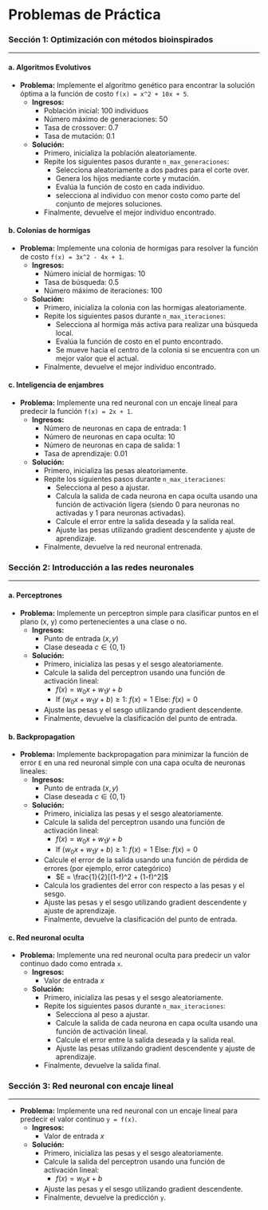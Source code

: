 **Problemas de Práctica**
==========================

### Sección 1: Optimización con métodos bioinspirados
-----------------------------------------------

#### a. Algoritmos Evolutivos

*   **Problema:** Implemente el algoritmo genético para encontrar la solución óptima a la función de costo `f(x) = x^2 + 10x + 5`.
    *   **Ingresos:**
        *   Población inicial: 100 individuos
        *   Número máximo de generaciones: 50
        *   Tasa de crossover: 0.7
        *   Tasa de mutación: 0.1
    *   **Solución:**
        *   Primero, inicializa la población aleatoriamente.
        *   Repite los siguientes pasos durante `n_max_generaciones`:
            *   Selecciona aleatoriamente a dos padres para el corte over.
            *   Genera los hijos mediante corte y mutación.
            *   Evalúa la función de costo en cada individuo.
            *   selecciona al individuo con menor costo como parte del conjunto de mejores soluciones.
        *   Finalmente, devuelve el mejor individuo encontrado.

#### b. Colonias de hormigas

*   **Problema:** Implemente una colonia de hormigas para resolver la función de costo `f(x) = 3x^2 - 4x + 1`.
    *   **Ingresos:**
        *   Número inicial de hormigas: 10
        *   Tasa de búsqueda: 0.5
        *   Número máximo de iteraciones: 100
    *   **Solución:**
        *   Primero, inicializa la colonia con las hormigas aleatoriamente.
        *   Repite los siguientes pasos durante `n_max_iteraciones`:
            *   Selecciona al hormiga más activa para realizar una búsqueda local.
            *   Evalúa la función de costo en el punto encontrado.
            *   Se mueve hacia el centro de la colonia si se encuentra con un mejor valor que el actual.
        *   Finalmente, devuelve el mejor individuo encontrado.

#### c. Inteligencia de enjambres

*   **Problema:** Implemente una red neuronal con un encaje lineal para predecir la función `f(x) = 2x + 1`.
    *   **Ingresos:**
        *   Número de neuronas en capa de entrada: 1
        *   Número de neuronas en capa oculta: 10
        *   Número de neuronas en capa de salida: 1
        *   Tasa de aprendizaje: 0.01
    *   **Solución:**
        *   Primero, inicializa las pesas aleatoriamente.
        *   Repite los siguientes pasos durante `n_max_iteraciones`:
            *   Selecciona al peso a ajustar.
            *   Calcula la salida de cada neurona en capa oculta usando una función de activación ligera (siendo 0 para neuronas no activadas y 1 para neuronas activadas).
            *   Calcule el error entre la salida deseada y la salida real.
            *   Ajuste las pesas utilizando gradient descendente y ajuste de aprendizaje.
        *   Finalmente, devuelve la red neuronal entrenada.

### Sección 2: Introducción a las redes neuronales
-------------------------------------------

#### a. Perceptrones

*   **Problema:** Implemente un perceptron simple para clasificar puntos en el plano (x, y) como pertenecientes a una clase o no.
    *   **Ingresos:**
        *   Punto de entrada $(x,y)$
        *   Clase deseada $c \in \{0, 1\}$
    *   **Solución:**
        *   Primero, inicializa las pesas y el sesgo aleatoriamente.
        *   Calcule la salida del perceptron usando una función de activación lineal:
            *   $f(x) = w_0x + w_1y + b$
            *   If $(w_0x + w_1y + b)\geq 1$: $f(x) = 1$ Else: $f(x) = 0$
        *   Ajuste las pesas y el sesgo utilizando gradient descendente.
        *   Finalmente, devuelve la clasificación del punto de entrada.

#### b. Backpropagation

*   **Problema:** Implemente backpropagation para minimizar la función de error `E` en una red neuronal simple con una capa oculta de neuronas lineales:
    *   **Ingresos:**
        *   Punto de entrada $(x,y)$
        *   Clase deseada $c \in \{0, 1\}$
    *   **Solución:**
        *   Primero, inicializa las pesas y el sesgo aleatoriamente.
        *   Calcule la salida del perceptron usando una función de activación lineal:
            *   $f(x) = w_0x + w_1y + b$
            *   If $(w_0x + w_1y + b)\geq 1$: $f(x) = 1$ Else: $f(x) = 0$
        *   Calcule el error de la salida usando una función de pérdida de errores (por ejemplo, error categórico)
            *   $E =  \frac{1}{2}[(1-f)^2 + (1-f)^2]$
        *   Calcula los gradientes del error con respecto a las pesas y el sesgo.
        *   Ajuste las pesas y el sesgo utilizando gradient descendente y ajuste de aprendizaje.
        *   Finalmente, devuelve la clasificación del punto de entrada.

#### c. Red neuronal oculta

*   **Problema:** Implemente una red neuronal oculta para predecir un valor continuo dado como entrada `x`.
    *   **Ingresos:**
        *   Valor de entrada $x$
    *   **Solución:**
        *   Primero, inicializa las pesas y el sesgo aleatoriamente.
        *   Repite los siguientes pasos durante `n_max_iteraciones`:
            *   Selecciona al peso a ajustar.
            *   Calcule la salida de cada neurona en capa oculta usando una función de activación lineal.
            *   Calcule el error entre la salida deseada y la salida real.
            *   Ajuste las pesas utilizando gradient descendente y ajuste de aprendizaje.
        *   Finalmente, devuelve la salida final.

### Sección 3: Red neuronal con encaje lineal
-----------------------------------------

*   **Problema:** Implemente una red neuronal con un encaje lineal para predecir el valor continuo `y = f(x)`.
    *   **Ingresos:**
        *   Valor de entrada $x$
    *   **Solución:**
        *   Primero, inicializa las pesas y el sesgo aleatoriamente.
        *   Calcule la salida del perceptron usando una función de activación lineal:
            *   $f(x) = w_0x + b$
        *   Ajuste las pesas y el sesgo utilizando gradient descendente.
        *   Finalmente, devuelve la predicción `y`.